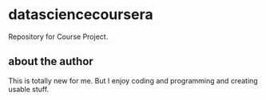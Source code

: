 # datasciencecoursera
Repository for Course Project.
## about the author
This is totally new for me. But I enjoy coding and programming and creating usable stuff.
